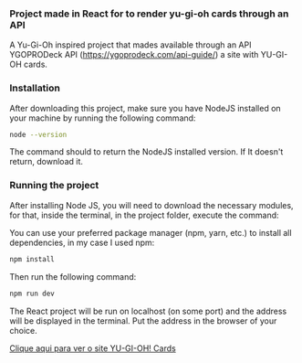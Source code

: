 ### Project made in React for to render yu-gi-oh cards through an API

A Yu-Gi-Oh inspired project that mades available through an API YGOPRODeck API (https://ygoprodeck.com/api-guide/) a site with YU-GI-OH cards.


### Installation

After downloading this project, make sure you have NodeJS installed on your machine by running the following command:

```bash
node --version
```

The command should to return the NodeJS installed version. If It doesn't return, download it.

### Running the project

After installing Node JS, you will need to download the necessary modules, for that, inside the terminal, in the project folder, execute the command:

You can use your preferred package manager (npm, yarn, etc.) to install all dependencies, in my case I used npm:

```bash
npm install
```

Then run the following command:

```bash
npm run dev
```

The React project will be run on localhost (on some port) and the address will be displayed in the terminal. Put the address in the browser of your choice.

[Clique aqui para ver o site YU-GI-OH! Cards](https://yugioh-cards-one.vercel.app/)

